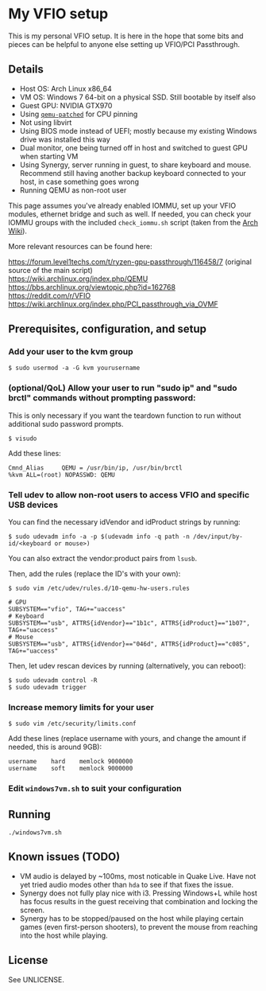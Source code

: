 # My VFIO setup

This is my personal VFIO setup. It is here in the hope that some bits and
pieces can be helpful to anyone else setting up VFIO/PCI Passthrough.

## Details

* Host OS: Arch Linux x86_64
* VM OS: Windows 7 64-bit on a physical SSD. Still bootable by itself also
* Guest GPU: NVIDIA GTX970
* Using [`qemu-patched`](https://aur.archlinux.org/packages/qemu-patched/) for CPU pinning
* Not using libvirt
* Using BIOS mode instead of UEFI; mostly because my existing Windows drive was installed this way
* Dual monitor, one being turned off in host and switched to guest GPU when starting VM
* Using Synergy, server running in guest, to share keyboard and mouse. Recommend still having another backup keyboard connected to your host, in case something goes wrong
* Running QEMU as non-root user

This page assumes you've already enabled IOMMU, set up your VFIO modules, ethernet bridge and such as well.
If needed, you can check your IOMMU groups with the included `check_iommu.sh` script (taken from the [Arch Wiki](https://wiki.archlinux.org/index.php/PCI_passthrough_via_OVMF#Ensuring_that_the_groups_are_valid)).

More relevant resources can be found here:

https://forum.level1techs.com/t/ryzen-gpu-passthrough/116458/7 (original source of the main script)  
https://wiki.archlinux.org/index.php/QEMU  
https://bbs.archlinux.org/viewtopic.php?id=162768  
https://reddit.com/r/VFIO  
https://wiki.archlinux.org/index.php/PCI_passthrough_via_OVMF  


## Prerequisites, configuration, and setup

### Add your user to the kvm group

```
$ sudo usermod -a -G kvm yourusername
```

### (optional/QoL) Allow your user to run "sudo ip" and "sudo brctl" commands **without** prompting password:

This is only necessary if you want the teardown function to run without
additional sudo password prompts.

```
$ visudo
```

Add these lines:

```
Cmnd_Alias     QEMU = /usr/bin/ip, /usr/bin/brctl
%kvm ALL=(root) NOPASSWD: QEMU
```

### Tell udev to allow non-root users to access VFIO and specific USB devices

You can find the necessary idVendor and idProduct strings by running:

```
$ sudo udevadm info -a -p $(udevadm info -q path -n /dev/input/by-id/<keyboard or mouse>)
```

You can also extract the vendor:product pairs from `lsusb`.

Then, add the rules (replace the ID's with your own):

```
$ sudo vim /etc/udev/rules.d/10-qemu-hw-users.rules
```

```
# GPU
SUBSYSTEM=="vfio", TAG+="uaccess"
# Keyboard
SUBSYSTEM=="usb", ATTRS{idVendor}=="1b1c", ATTRS{idProduct}=="1b07", TAG+="uaccess"
# Mouse
SUBSYSTEM=="usb", ATTRS{idVendor}=="046d", ATTRS{idProduct}=="c085", TAG+="uaccess"
```

Then, let udev rescan devices by running (alternatively, you can reboot):

```
$ sudo udevadm control -R
$ sudo udevadm trigger
```

### Increase memory limits for your user

```
$ sudo vim /etc/security/limits.conf
```

Add these lines (replace username with yours, and change the amount if needed, this is around 9GB):

```
username	hard	memlock	9000000
username	soft	memlock	9000000
```

### Edit `windows7vm.sh` to suit your configuration


## Running

```
./windows7vm.sh
```

## Known issues (TODO)

* VM audio is delayed by ~100ms, most noticable in Quake Live. Have not yet tried audio modes other than `hda` to see if that fixes the issue.
* Synergy does not fully play nice with i3. Pressing Windows+L while host has focus results in the guest receiving that combination and locking the screen.
* Synergy has to be stopped/paused on the host while playing certain games (even first-person shooters), to prevent the mouse from reaching into the host while playing.


## License

See UNLICENSE.
